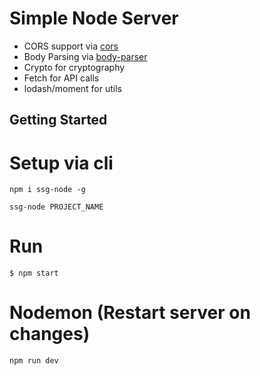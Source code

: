 Simple Node Server
==================================

- CORS support via [cors](https://github.com/troygoode/node-cors)
- Body Parsing via [body-parser](https://github.com/expressjs/body-parser)
- Crypto for cryptography
- Fetch for API calls
- lodash/moment for utils

Getting Started
---------------

# Setup via cli

```npm i ssg-node -g```

```ssg-node PROJECT_NAME```

# Run
```$ npm start```

# Nodemon (Restart server on changes)
```npm run dev```

